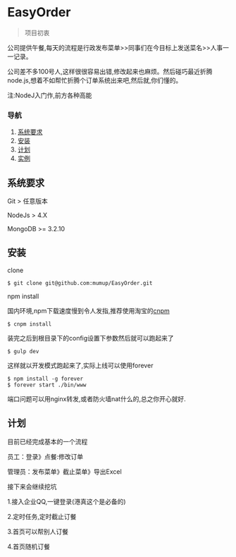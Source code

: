 # EasyOrder
> 项目初衷

公司提供午餐,每天的流程是行政发布菜单>>同事们在今目标上发送菜名>>人事一一记录。

公司差不多100号人,这样很很容易出错,修改起来也麻烦。然后碰巧最近折腾node.js,想着不如帮忙折腾个订单系统出来吧,然后就,你们懂的。

注:NodeJ入门作,前方各种高能

### 导航

1. [系统要求](#A1)
2. [安装](#A2)
3. [计划](#A3)
4. [实例](#A4)



<a name="A1"></a>

## 系统要求

Git             > 任意版本

NodeJs      > 4.X

MongoDB >= 3.2.10



<a name="A2"></a>

## 安装

clone

```
$ git clone git@github.com:mumup/EasyOrder.git
```

npm install

国内环境,npm下载速度慢到令人发指,推荐使用淘宝的[cnpm](http://npm.taobao.org//)

```
$ cnpm install
```

装完之后到根目录下的config设置下参数然后就可以跑起来了

```
$ gulp dev
```

这样就以开发模式跑起来了,实际上线可以使用forever

```
$ npm install -g forever
$ forever start ./bin/www
```

端口问题可以用nginx转发,或者防火墙nat什么的,总之你开心就好.

<a name="A3"></a>

## 计划

目前已经完成基本的一个流程

员工：登录》点餐:修改订单

管理员：发布菜单》截止菜单》导出Excel

接下来会继续挖坑

1.接入企业QQ,一键登录(港真这个是必备的)

2.定时任务,定时截止订餐

3.首页可以帮别人订餐

4.首页随机订餐